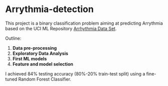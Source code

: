 # Arrythmia-detection

This project is a binary classification problem aiming at predicting Arrythmia based on the UCI ML Repository [Arrhythmia Data Set](https://archive.ics.uci.edu/ml/datasets/Arrhythmia).

Outline: 
  
  1. **Data pre-processing**
  2. **Exploratory Data Analysis**
  3. **First ML models**
  4. **Feature and model selection**

I achieved 84% testing accuracy (80%-20% train-test split) using a fine-tuned Random Forest Classifier.
 
